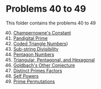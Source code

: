# Problems 40 to 49

This folder contains the problems 40 to 49

40. [Champernowne's Constant](Problem%2040%20-%20Champernowne's%20Constant)
41. [Pandigital Prime]()
42. [Coded Triangle Numbers]())
43. [Sub-string Divisibility]()
44. [Pentagon Numbers]()
45. [Triangular, Pentagonal, and Hexagonal]()
46. [Goldbach's Other Conjecture]()
47. [Distinct Primes Factors]()
48. [Self Powers]()
49. [Prime Permutations]()
